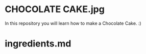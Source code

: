 # CHOCOLATE CAKE.jpg

In this repository you will learn how to make a Chocolate Cake. :)
# ingredients.md
